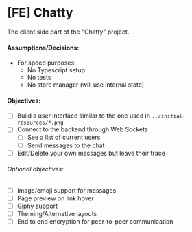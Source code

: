 # [FE] Chatty

The client side part of the "Chatty" project.

#### Assumptions/Decisions:
 - For speed purposes:
    - No Typescript setup
    - No tests
    - No store manager (will use internal state)

#### Objectives:
 - [ ] Build a user interface similar to the one used in `../initial-resources/*.png`
 - [ ] Connect to the backend through Web Sockets
    - [ ] See a list of current users
    - [ ] Send messages to the chat
 - [ ] Edit/Delete your own messages but leave their trace
 
 ###### Optional objectives:
 - [ ] Image/emoji support for messages
 - [ ] Page preview on link hover
 - [ ] Giphy support
 - [ ] Theming/Alternative layouts
 - [ ] End to end encryption for peer-to-peer communication